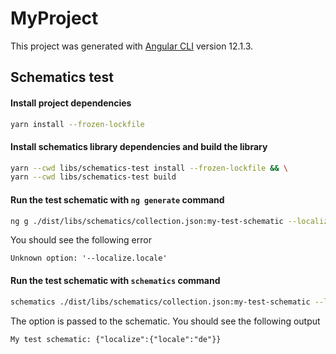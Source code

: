 # MyProject

This project was generated with [Angular CLI](https://github.com/angular/angular-cli) version 12.1.3.

## Schematics test

#### Install project dependencies
```bash
yarn install --frozen-lockfile
```


#### Install schematics library dependencies and build the library
```bash
yarn --cwd libs/schematics-test install --frozen-lockfile && \
yarn --cwd libs/schematics-test build 
```

#### Run the test schematic with `ng generate` command
```bash 
ng g ./dist/libs/schematics/collection.json:my-test-schematic --localize.locale=de
```
You should see the following error
```
Unknown option: '--localize.locale'
```
 
 
#### Run the test schematic with `schematics` command
```bash 
schematics ./dist/libs/schematics/collection.json:my-test-schematic --localize.locale=de
```

The option is passed to the schematic. You should see the following output
```
My test schematic: {"localize":{"locale":"de"}}

```
